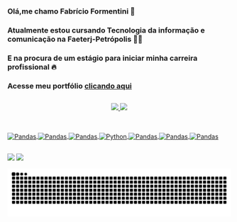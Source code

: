 ### Olá,me chamo Fabrício Formentini 👋
### Atualmente estou cursando Tecnologia da informação e comunicação na Faeterj-Petrópolis 👨‍🎓
### E na procura de um estágio para iniciar minha carreira profissional 🔥
### Acesse meu portfólio <a href="https://formentiniportfolio.netlify.app/" target ="_blank">clicando aqui</a>

## 

<div align="center">
  <a href="https://github.com/fabriciohof">
  <img height="180em" src="https://github-readme-stats.vercel.app/api?username=fabriciohof&show_icons=true&theme=dracula&include_all_commits=true&count_private=true"/>
  <img height="180em" src="https://github-readme-stats.vercel.app/api/top-langs/?username=fabriciohof&layout=compact&langs_count=7&theme=dracula"/>
</div>

##

<div style="display: inline_block"><br>
  <img align="center" alt="Pandas" height="60" width="110" src="https://cdn.jsdelivr.net/gh/devicons/devicon@latest/icons/html5/html5-original-wordmark.svg">
  <img align="center" alt="Pandas" height="60" width="110" src="https://cdn.jsdelivr.net/gh/devicons/devicon@latest/icons/css3/css3-original-wordmark.svg">
  <img align="center" alt="Pandas" height="60" width="110" src="https://cdn.jsdelivr.net/gh/devicons/devicon@latest/icons/javascript/javascript-original.svg">
  <img align="center" alt="Python" height="60" width="110" src="https://cdn.jsdelivr.net/gh/devicons/devicon/icons/python/python-original-wordmark.svg" >
  <img align="center" alt="Pandas" height="60" width="110" src="https://cdn.jsdelivr.net/gh/devicons/devicon@latest/icons/django/django-plain-wordmark.svg">
  <img align="center" alt="Pandas" height="60" width="110" src="https://cdn.jsdelivr.net/gh/devicons/devicon/icons/pandas/pandas-original-wordmark.svg">
  <img align="center" alt="Pandas" height="60" width="110" src="https://cdn.jsdelivr.net/gh/devicons/devicon@latest/icons/git/git-original-wordmark.svg">
  
  
  
</div>

##

<div> 
  <a href="https://www.instagram.com/fabriciohof/?hl=pt-br" target="_blank"><img src="https://img.shields.io/badge/Instagram-E4405F?style=for-the-badge&logo=instagram&logoColor=white" target="_blank"></a>
  <a href="https://www.linkedin.com/in/fformentini/" target="_blank"><img src="https://img.shields.io/badge/LinkedIn-0077B5?style=for-the-badge&logo=linkedin&logoColor=white" target="_blank"></a>
  
  ![Snake animation](https://github.com/fabriciohof/fabriciohof/blob/output/github-contribution-grid-snake.svg)
  
</div>
  
